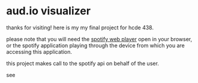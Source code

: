 # aud.io visualizer
thanks for visiting! here is my my final project for hcde 438.

please note that you will need the [spotify web player](https://open.spotify.com/) open in your browser, or the
spotify application playing through the device from which you are accessing this application.

this project makes call to the spotify api on behalf of the user.

see 

